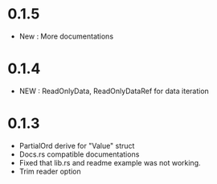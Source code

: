 # 0.1.5

- New : More documentations

# 0.1.4

- NEW : ReadOnlyData, ReadOnlyDataRef for data iteration

# 0.1.3

- PartialOrd derive for "Value" struct
- Docs.rs compatible documentations
- Fixed that lib.rs and readme example was not working.
- Trim reader option
